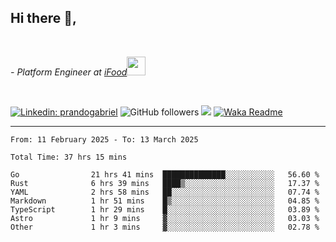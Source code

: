 <h2>Hi there  👋,</h2> </br>

<p><em>- Platform Engineer at <a href="https://www.ifood.com.br/">iFood</a><img src="https://media.giphy.com/media/WUlplcMpOCEmTGBtBW/giphy.gif" width="30"> 
</em></p></br>


[![Linkedin: prandogabriel](https://img.shields.io/badge/-prandogabriel-blue?style=flat-square&logo=Linkedin&logoColor=white&link=https://www.linkedin.com/in/prandogabriel/)](https://www.linkedin.com/in/prandogabriel)
![GitHub followers](https://img.shields.io/github/followers/prandogabriel?label=Follow&style=social)
![](https://visitor-badge.glitch.me/badge?page_id=prandogabriel.prandogabriel)
[![Waka Readme](https://github.com/prandogabriel/prandogabriel/actions/workflows/update-stats.yml.yml/badge.svg)](https://github.com/prandogabriel/prandogabriel/actions/workflows/update-stats.yml.yml)

---

<!--START_SECTION:waka-->

```golang
From: 11 February 2025 - To: 13 March 2025

Total Time: 37 hrs 15 mins

Go                21 hrs 41 mins  ██████████████░░░░░░░░░░░   56.60 %
Rust              6 hrs 39 mins   ████▒░░░░░░░░░░░░░░░░░░░░   17.37 %
YAML              2 hrs 58 mins   ██░░░░░░░░░░░░░░░░░░░░░░░   07.74 %
Markdown          1 hr 51 mins    █▒░░░░░░░░░░░░░░░░░░░░░░░   04.85 %
TypeScript        1 hr 29 mins    █░░░░░░░░░░░░░░░░░░░░░░░░   03.89 %
Astro             1 hr 9 mins     ▓░░░░░░░░░░░░░░░░░░░░░░░░   03.03 %
Other             1 hr 3 mins     ▓░░░░░░░░░░░░░░░░░░░░░░░░   02.78 %
```

<!--END_SECTION:waka-->

